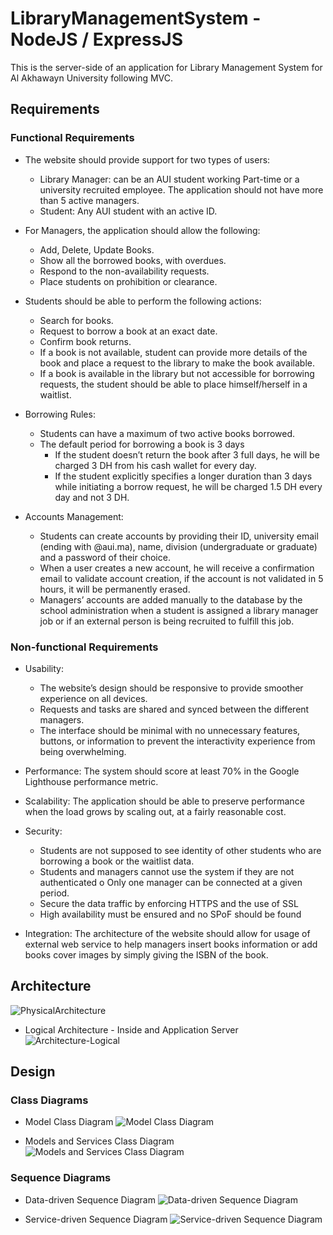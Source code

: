 # LibraryManagementSystem - NodeJS / ExpressJS
This is the server-side of an application for Library Management System for Al Akhawayn University following MVC.


## Requirements

### Functional Requirements
+ The website should provide support for two types of users:
  + Library Manager: can be an AUI student working Part-time or a university
recruited employee. The application should not have more than 5 active
managers.
  + Student: Any AUI student with an active ID.
  
+ For Managers, the application should allow the following: 
  + Add, Delete, Update Books.
  + Show all the borrowed books, with overdues.
  + Respond to the non-availability requests.
  + Place students on prohibition or clearance.
  
+ Students should be able to perform the following actions:
  + Search for books.
  + Request to borrow a book at an exact date.
  + Confirm book returns.
  + If a book is not available, student can provide more details of the book and place a
request to the library to make the book available.
  + If a book is available in the library but not accessible for borrowing requests, the student should be able to place himself/herself in a waitlist.
  
+ Borrowing Rules:
  + Students can have a maximum of two active books borrowed. 
  + The default period for borrowing a book is 3 days
    + If the student doesn’t return the book after 3 full days, he will be charged 3 DH from his cash wallet for every day.
    + If the student explicitly specifies a longer duration than 3 days while initiating a borrow request, he will be charged 1.5 DH every day and not 3 DH.
    
+ Accounts Management:
  + Students can create accounts by providing their ID, university email (ending with
@aui.ma), name, division (undergraduate or graduate) and a password of their
choice.
  + When a user creates a new account, he will receive a confirmation email to
validate account creation, if the account is not validated in 5 hours, it will be
permanently erased.
  + Managers’ accounts are added manually to the database by the school
administration when a student is assigned a library manager job or if an external person is being recruited to fulfill this job.

### Non-functional Requirements
+ Usability:
  + The website’s design should be responsive to provide smoother experience on all
devices.
  + Requests and tasks are shared and synced between the different managers. 
  + The interface should be minimal with no unnecessary features, buttons, or
information to prevent the interactivity experience from being overwhelming.

+ Performance: The system should score at least 70% in the Google Lighthouse performance metric.

+ Scalability: The application should be able to preserve performance when the load grows by scaling out, at a fairly reasonable cost.

+ Security:
  + Students are not supposed to see identity of other students who are borrowing a
book or the waitlist data.
  + Students and managers cannot use the system if they are not authenticated o Only one manager can be connected at a given period.
  + Secure the data traffic by enforcing HTTPS and the use of SSL
  + High availability must be ensured and no SPoF should be found
  
+ Integration: The architecture of the website should allow for usage of external web service to help managers insert books information or add books cover images by simply giving the ISBN of the book.

## Architecture
![PhysicalArchitecture](https://user-images.githubusercontent.com/42331845/103322634-23443600-4a3f-11eb-8871-5df3b3fd89d9.png)

+ Logical Architecture - Inside and Application Server
![Architecture-Logical](https://user-images.githubusercontent.com/42331845/103325441-25f95800-4a4c-11eb-8495-0dcebd725095.png)

## Design

### Class Diagrams
+ Model Class Diagram
![Model Class Diagram](https://user-images.githubusercontent.com/42331845/103323449-2ccf9d00-4a43-11eb-80b6-3d20922a38b6.png)

+ Models and Services Class Diagram
![Models and Services Class Diagram](https://user-images.githubusercontent.com/42331845/103323450-2e00ca00-4a43-11eb-9bb3-49cf78bfb353.png)

### Sequence Diagrams 
+ Data-driven Sequence Diagram
![Data-driven Sequence Diagram](https://user-images.githubusercontent.com/42331845/103323447-2c370680-4a43-11eb-9752-56c2585e4a65.png)

+ Service-driven Sequence Diagram
![Service-driven Sequence Diagram](https://user-images.githubusercontent.com/42331845/103323451-2e996080-4a43-11eb-9e0c-77f1429f0c12.png)
